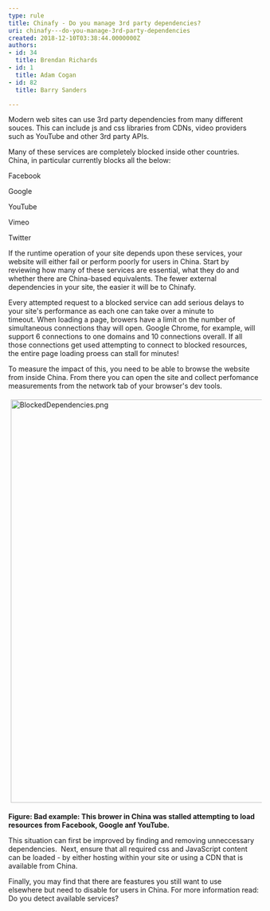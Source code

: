 ```yaml
---
type: rule
title: Chinafy - Do you manage 3rd party dependencies?
uri: chinafy---do-you-manage-3rd-party-dependencies
created: 2018-12-10T03:38:44.0000000Z
authors:
- id: 34
  title: Brendan Richards
- id: 1
  title: Adam Cogan
- id: 82
  title: Barry Sanders

---
```




<span class='intro'> Modern web sites can use 3rd party dependencies from many different souces. This can include js and css libraries from&#160;CDNs, video providers such as YouTube and other 3rd party APIs.<br> </span>

<p>​Many of these services are completely blocked inside other countries. China, in particular currently blocks all the below&#58;</p><p>Facebook</p><p>Google</p><p>YouTube</p><p>Vimeo</p><p>Twitter<br></p><p>If the runtime&#160;operation of your site depends upon&#160;these services, your website will either fail or perform poorly for users in China. Start by reviewing how many of these services are essential, what they do and whether there are China-based equivalents. The fewer external dependencies in your site, the easier it will be to Chinafy.&#160;&#160;<br></p><p>Every attempted&#160;request to a blocked service can add serious delays to your site's performance as each one can take&#160;over a minute&#160;to timeout.&#160;When loading a page, browers have a limit on the number of simultaneous connections thay will open. Google&#160;Chrome, for example,&#160;will support 6 connections to one domains and 10 connections&#160;overall. If all those connections get used attempting to connect&#160;to blocked resources, the entire page&#160;loading proess can stall for minutes!<br></p><p>To measure the impact of this, you need to be able to browse the website from inside China. From there you can open&#160;the site and collect perfomance measurements from the network tab of your browser's dev tools.<br></p><p><img src="/PublishingImages/BlockedDependencies.png" alt="BlockedDependencies.png" style="margin&#58;5px;width&#58;808px;" /><br></p><p><strong>Figure&#58; Bad example&#58; This brower in China was stalled attempting to load resources from Facebook, Google anf YouTube.</strong><br></p><p>This situation can&#160;first be improved by finding and removing unneccessary dependencies.&#160;&#160;Next, ensure that all required css and JavaScript content can be loaded - by either hosting within your site&#160;or using a CDN that is available from China.<br></p><p>Finally, you may find that there are feastures you still want to use elsewhere&#160;but&#160;need to&#160;disable for users in&#160;China. For more information read&#58; Do you detect available services?&#160;<br></p><p><br></p>



